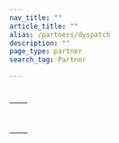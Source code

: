 ```yaml
---
nav_title: ""
article_title: ""
alias: /partners/dyspatch
description: ""
page_type: partner
search_tag: Partner

---
```


# 

>   



## 



## 

|  |  |
| ----------- | ----------- |
|  |  |
|  |  <br><br>  |


## 

 

###  

 

  



###  



 




 


### 

 


